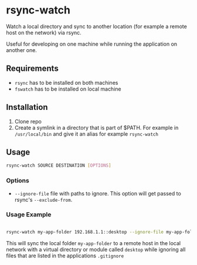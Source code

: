 # rsync-watch

Watch a local directory and sync to another location (for example a remote host on the network) via
rsync.

Useful for developing on one machine while running the application on another one.

## Requirements

- `rsync` has to be installed on both machines
- `fswatch` has to be installed on local machine

## Installation

1. Clone repo
2. Create a symlink in a directory that is part of $PATH. For example in `/usr/local/bin`
   and give it an alias for example `rsync-watch`

## Usage

```sh
rsync-watch SOURCE DESTINATION [OPTIONS]
```

### Options

- `--ignore-file` file with paths to ignore. This option will get passed to rsync's `--exclude-from`.

### Usage Example

```sh

rsync-watch my-app-folder 192.168.1.1::desktop --ignore-file my-app-foler/.gitignore
```

This will sync the local folder `my-app-folder` to a remote host in the local network
with a virtual directory or module called `desktop` while ignoring all files
that are listed in the applications `.gitignore`
